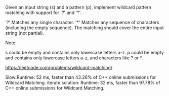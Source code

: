 Given an input string (s) and a pattern (p), implement wildcard pattern matching with support for '?' and '*'.

'?' Matches any single character.
'*' Matches any sequence of characters (including the empty sequence).
The matching should cover the entire input string (not partial).

Note:

s could be empty and contains only lowercase letters a-z.
p could be empty and contains only lowercase letters a-z, and characters like ? or *.

https://leetcode.com/problems/wildcard-matching/


Slow:Runtime: 52 ms, faster than 43.26% of C++ online submissions for Wildcard Matching.
iterate solution: Runtime: 32 ms, faster than 97.78% of C++ online submissions for Wildcard Matching.
